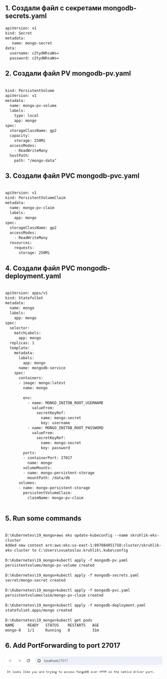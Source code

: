 ## 1. Создали файл с секретами mongodb-secrets.yaml

```
apiVersion: v1
kind: Secret
metadata:
   name: mongo-secret
data:
  username: c2tydWhsaWs=
  password: c2tydWhsaWs=
```

## 2. Создали файл PV mongodb-pv.yaml

```

kind: PersistentVolume
apiVersion: v1
metadata:
  name: mongo-pv-volume
  labels:
    type: local
    app: mongo
spec:
  storageClassName: gp2
  capacity:
    storage: 250Mi
  accessModes:
    - ReadWriteMany
  hostPath:
    path: "/mongo-data"

```

## 3. Создали файл PVC mongodb-pvc.yaml

```

apiVersion: v1
kind: PersistentVolumeClaim
metadata:
  name: mongo-pv-claim
  labels:
    app: mongo
spec:
  storageClassName: gp2
  accessModes:
    - ReadWriteMany
  resources:
    requests:
      storage: 250Mi

```


## 4. Создали файл PVC mongodb-deployment.yaml

```

apiVersion: apps/v1
kind: StatefulSet
metadata:
  name: mongo
  labels:
    app: mongo
spec:
  selector: 
    matchLabels:
      app: mongo
  replicas: 1
  template:
    metadata:
      labels:
        app: mongo
      name: mongodb-service
    spec:
      containers:
      - image: mongo:latest
        name: mongo
        
        env:
          - name: MONGO_INITDB_ROOT_USERNAME
            valueFrom:
              secretKeyRef:
                name: mongo-secret
                key: username
          - name: MONGO_INITDB_ROOT_PASSWORD
            valueFrom:
              secretKeyRef:
                name: mongo-secret
                key: password
        ports:
        - containerPort: 27017
          name: mongo                
        volumeMounts:
        - name: mongo-persistent-storage
          mountPath: /data/db 
      volumes:
      - name: mongo-persistent-storage 
        persistentVolumeClaim:
          claimName: mongo-pv-claim          
		  
```

## 5. Run some commands

```

D:\Kubernetes\19_mongo>aws eks update-kubeconfig --name skruhlik-eks-cluster
Added new context arn:aws:eks:us-east-1:097084951758:cluster/skruhlik-eks-cluster to C:\Users\svuatoslav.kruhlik\.kube\config

D:\Kubernetes\19_mongo>kubectl apply -f mongodb-pv.yaml
persistentvolume/mongo-pv-volume created

D:\Kubernetes\19_mongo>kubectl apply -f mongodb-secrets.yaml
secret/mongo-secret created

D:\Kubernetes\19_mongo>kubectl apply -f mongodb-pvc.yaml
persistentvolumeclaim/mongo-pv-claim created

D:\Kubernetes\19_mongo>kubectl apply -f mongodb-deployment.yaml
statefulset.apps/mongo created

D:\Kubernetes\19_mongo>kubectl get pods
NAME      READY   STATUS    RESTARTS   AGE
mongo-0   1/1     Running   0          31m

```

## 6. Add PortForwarding to port 27017

![Результат PortForwarding](https://github.com/cef-hub/devops_lessons/blob/main/lesson19.kubernetes.mongo.local/images/portforwarding.png?raw=true)


